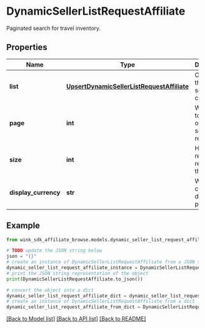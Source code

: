 # DynamicSellerListRequestAffiliate

Paginated search for travel inventory.

## Properties

Name | Type | Description | Notes
------------ | ------------- | ------------- | -------------
**list** | [**UpsertDynamicSellerListRequestAffiliate**](UpsertDynamicSellerListRequestAffiliate.md) | Contains the caller&#39;s search criteria. | 
**page** | **int** | Which page to view out of total search results. | [default to 0]
**size** | **int** | How many result set to return at the time. | [default to 24]
**display_currency** | **str** | Which currency to display the prices in. | [optional] [default to 'USD']

## Example

```python
from wink_sdk_affiliate_browse.models.dynamic_seller_list_request_affiliate import DynamicSellerListRequestAffiliate

# TODO update the JSON string below
json = "{}"
# create an instance of DynamicSellerListRequestAffiliate from a JSON string
dynamic_seller_list_request_affiliate_instance = DynamicSellerListRequestAffiliate.from_json(json)
# print the JSON string representation of the object
print(DynamicSellerListRequestAffiliate.to_json())

# convert the object into a dict
dynamic_seller_list_request_affiliate_dict = dynamic_seller_list_request_affiliate_instance.to_dict()
# create an instance of DynamicSellerListRequestAffiliate from a dict
dynamic_seller_list_request_affiliate_from_dict = DynamicSellerListRequestAffiliate.from_dict(dynamic_seller_list_request_affiliate_dict)
```
[[Back to Model list]](../README.md#documentation-for-models) [[Back to API list]](../README.md#documentation-for-api-endpoints) [[Back to README]](../README.md)


